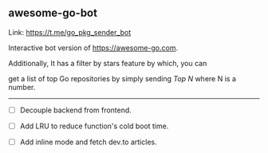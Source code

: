 ## awesome-go-bot

Link: https://t.me/go_pkg_sender_bot

Interactive bot version of https://awesome-go.com.

Additionally, It has a filter by stars feature by which, you can 

get a list of top Go repositories by simply sending *Top N* where N is a number. 

---

- [ ] Decouple backend from frontend.
- [ ] Add LRU to reduce function's cold boot time.
- [ ] Add inline mode and fetch dev.to articles.

